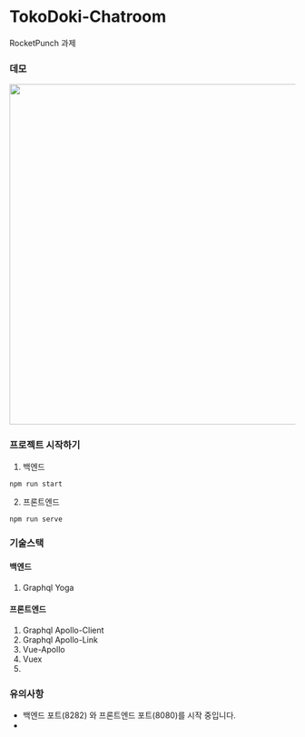 # TokoDoki-Chatroom
RocketPunch 과제

### 데모
<img src="https://github.com/pikpokjeon/TokoDoki-Chatroom/blob/main/gUoVb601v0.gif" width="600">


### 프로젝트 시작하기

1. 백엔드
```
npm run start
```
2. 프론트엔드
```
npm run serve
```

### 기술스택
#### 백엔드
1. Graphql Yoga 
#### 프론트엔드
1. Graphql Apollo-Client
2. Graphql Apollo-Link
3. Vue-Apollo
4. Vuex
5. 
### 유의사항
- 백엔드 포트(8282) 와 프론트엔드 포트(8080)를 시작 중입니다.
-

